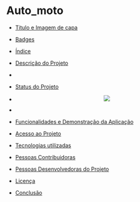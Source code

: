 # Auto_moto
 
* [Título e Imagem de capa](#Título-e-Imagem-de-capa)



* [Badges](#badges)
* [Índice](#índice)
* [Descrição do Projeto](#descrição-do-projeto)
* 
* [Status do Projeto](#status-do-Projeto)
* <p align="center"><img src="http://img.shields.io/static/v1?label=STATUS&message=EM%20DESENVOLVIMENTO&color=GREEN&style=for-the-badge"/></p>
* 
* [Funcionalidades e Demonstração da Aplicação](#funcionalidades-e-demonstração-da-aplicação)
* [Acesso ao Projeto](#acesso-ao-projeto)
* [Tecnologias utilizadas](#tecnologias-utilizadas)
* [Pessoas Contribuidoras](#pessoas-contribuidoras)
* [Pessoas Desenvolvedoras do Projeto](#pessoas-desenvolvedoras)
* [Licença](#licença)
* [Conclusão](#conclusão)